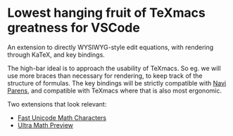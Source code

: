 # Lowest hanging fruit of TeXmacs greatness for VSCode

An extension to directly WYSIWYG-style edit equations, with rendering through KaTeX, and key bindings.

The high-bar ideal is to approach the usability of TeXmacs. So eg. we will use more braces than necessary for rendering, to keep track of the structure of formulas. The key bindings will be strictly compatible with [Navi Parens](https://marketplace.visualstudio.com/items?itemName=lukstafi.navi-parens), and compatible with TeXmacs where that is also most ergonomic.

Two extensions that look relevant:
- [Fast Unicode Math Characters](https://marketplace.visualstudio.com/items?itemName=GuidoTapia2.unicode-math-vscode&ssr=false#overview)
- [Ultra Math Preview](https://marketplace.visualstudio.com/items?itemName=yfzhao.ultra-math-preview)
